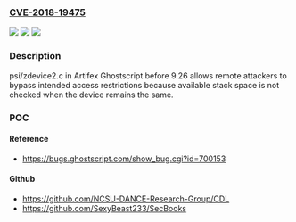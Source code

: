 ### [CVE-2018-19475](https://cve.mitre.org/cgi-bin/cvename.cgi?name=CVE-2018-19475)
![](https://img.shields.io/static/v1?label=Product&message=n%2Fa&color=blue)
![](https://img.shields.io/static/v1?label=Version&message=n%2Fa&color=blue)
![](https://img.shields.io/static/v1?label=Vulnerability&message=n%2Fa&color=brighgreen)

### Description

psi/zdevice2.c in Artifex Ghostscript before 9.26 allows remote attackers to bypass intended access restrictions because available stack space is not checked when the device remains the same.

### POC

#### Reference
- https://bugs.ghostscript.com/show_bug.cgi?id=700153

#### Github
- https://github.com/NCSU-DANCE-Research-Group/CDL
- https://github.com/SexyBeast233/SecBooks

